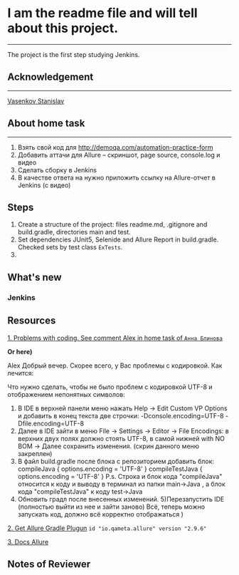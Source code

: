# I am the readme file and will tell about this project.
___
The project is the first step studying Jenkins.



## Acknowledgement
___
[Vasenkov Stanislav](https://github.com/svasenkov)

## About home task
___
1. Взять свой код для http://demoqa.com/automation-practice-form
2. Добавить аттачи для Allure – скриншот, page source, console.log и видео
3. Cделать сборку в Jenkins
4. В качестве ответа на нужно приложить ссылку на Allure-отчет в Jenkins (с видео)

## Steps
1. Create a structure of the project: files readme.md, .gitignore and build.gradle, directories main and test. 
2. Set dependencies JUnit5, Selenide and Allure Report in build.gradle. Checked sets by test class `ExTests`.
3. 

## What's new
### Jenkins


## Resources

[1. Problems with coding. See comment Alex in home task of `Анна Блинова`](https://qa.guru/pl/teach/control/lesson/view?id=219025037&editMode=0)

**Or here)**

Alex
Добрый вечер.
Скорее всего, у Вас проблемы с кодировкой. Как лечится:

Что нужно сделать, чтобы не было проблем с кодировкой UTF-8 и отображением непонятных символов:
1) В IDE в верхней панели меню нажать Help → Edit Custom VP Options и добавить в конец текста две строчки:
-Dconsole.encoding=UTF-8
-Dfile.encoding=UTF-8
2) Далее в IDE зайти в меню File → Settings → Editor → File Encodings:
в верхних двух полях должно стоять UTF-8, в самой нижней with NO BOM → Далее сохранить изменения. (скрин данного меню закреплен)
3) В файл build.gradle после блока с репозиторием добавить блок:
compileJava {
options.encoding = 'UTF-8'
}
compileTestJava {
options.encoding = 'UTF-8'
}
P.s. Строка и блок кода "compileJava" относится к коду и выводу в терминал из папки main->Java , а блок кода "compileTestJava" к коду test->Java
4) Обновить градл после внесенных изменений.
5)Перезапустить IDE (полностью выйти из нее и зайти заново)
Всё, теперь можно запускать код, должно всё корректно отображаться ) 

[2. Get Allure Gradle Plugun](https://plugins.gradle.org/plugin/io.qameta.allure)
`id "io.qameta.allure" version "2.9.6"`

[3. Docs Allure](https://docs.qameta.io/allure-report/frameworks/java/junit5)

## Notes of Reviewer
